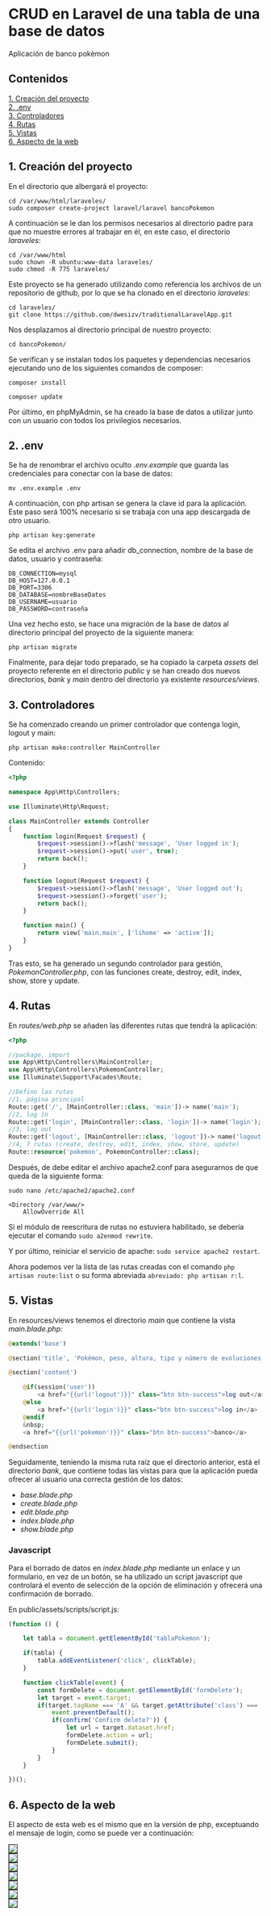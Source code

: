 # CRUD en Laravel de una tabla de una base de datos
Aplicación de banco pokèmon

## Contenidos

[1. Creación del proyecto](#1-creación-del-proyecto)  
[2. .env](#2-env)  
[3. Controladores](#3-controladores)  
[4. Rutas](#4-rutas)  
[5. Vistas](#5-vistas)  
[6. Aspecto de la web](#6-aspecto-de-la-web)  

## 1. Creación del proyecto

En el directorio que albergará el proyecto:

    cd /var/www/html/laraveles/
    sudo composer create-project laravel/laravel bancoPokemon

A continuación se le dan los permisos necesarios al directorio padre para que no muestre errores al trabajar en él, en este caso, el directorio *laraveles*:

    cd /var/www/html
    sudo chown -R ubuntu:www-data laraveles/
    sudo chmod -R 775 laraveles/

Este proyecto se ha generado utilizando como referencia los archivos de un repositorio de github, por lo que se ha clonado en el directorio *laraveles*:

    cd laraveles/
    git clone https://github.com/dwesizv/traditionalLaravelApp.git

Nos desplazamos al directorio principal de nuestro proyecto:

    cd bancoPokemon/

Se verifican y se instalan todos los paquetes y dependencias necesarios ejecutando uno de los siguientes comandos de composer:

    composer install

    composer update

Por último, en phpMyAdmin, se ha creado la base de datos a utilizar junto con un usuario con todos los privilegios necesarios.

## 2. .env

Se ha de renombrar el archivo oculto *.env.example* que guarda las credenciales para conectar con la base de datos:

    mv .env.example .env

A continuación, con php artisan se genera la clave id para la aplicación. Este paso será 100% necesario si se trabaja con una app descargada de otro usuario.

    php artisan key:generate

Se edita el archivo .env para añadir db_connection, nombre de la base de datos, usuario y contraseña:

	DB_CONNECTION=mysql
    DB_HOST=127.0.0.1
    DB_PORT=3306
    DB_DATABASE=nombreBaseDatos
    DB_USERNAME=usuario
    DB_PASSWORD=contraseña

Una vez hecho esto, se hace una migración de la base de datos al directorio principal del proyecto de la siguiente manera:

    php artisan migrate

Finalmente, para dejar todo preparado, se ha copiado la carpeta *assets* del proyecto referente en el directorio *public* y se han creado dos nuevos directorios, *bank* y *main* dentro del directorio ya existente *resources/views*.

## 3. Controladores

Se ha comenzado creando un primer controlador que contenga login, logout y main:

    php artisan make:controller MainController

Contenido:

```php
<?php

namespace App\Http\Controllers;

use Illuminate\Http\Request;

class MainController extends Controller
{
    function login(Request $request) {
        $request->session()->flash('message', 'User logged in');
        $request->session()->put('user', true);
        return back();
    }

    function logout(Request $request) {
        $request->session()->flash('message', 'User logged out');
        $request->session()->forget('user');
        return back();
    }

    function main() {
        return view('main.main', ['lihome' => 'active']);
    }
}
```

Tras esto, se ha generado un segundo controlador para gestión, *PokemonController.php*, con las funciones create, destroy, edit, index, show, store y update.

## 4. Rutas

En *routes/web.php* se añaden las diferentes rutas que tendrá la aplicación:

```php
<?php

//package, import
use App\Http\Controllers\MainController;
use App\Http\Controllers\PokemonController;
use Illuminate\Support\Facades\Route;

//Defino las rutas
//1, página principal
Route::get('/', [MainController::class, 'main'])-> name('main');
//2, log in
Route::get('login', [MainController::class, 'login'])-> name('login');
//3, log out
Route::get('logout', [MainController::class, 'logout'])-> name('logout');
//4, 7 rutas (create, destroy, edit, index, show, store, update)
Route::resource('pokemon', PokemonController::class);
```

Después, de debe editar el archivo apache2.conf para asegurarnos de que queda de la siguiente forma:

    sudo nano /etc/apache2/apache2.conf

    <Directory /var/www/>
        AllowOverride All

Si el módulo de reescritura de rutas no estuviera habilitado, se debería ejecutar el comando `sudo a2enmod rewrite`.

Y por último, reiniciar el servicio de apache: `sudo service apache2 restart`.

Ahora podemos ver la lista de las rutas creadas con el comando `php artisan route:list` o su forma abreviada `abreviado: php artisan r:l`.

## 5. Vistas

En resources/views tenemos el directorio *main* que contiene la vista *main.blade.php*:

```php
@extends('base')

@section('title', 'Pokèmon, peso, altura, tipo y número de evoluciones')

@section('content')

    @if(session('user'))
        <a href="{{url('logout')}}" class="btn btn-success">log out</a>
    @else
        <a href="{{url('login')}}" class="btn btn-success">log in</a>
    @endif
    &nbsp;
    <a href="{{url('pokemon')}}" class="btn btn-success">banco</a>

@endsection
```

Seguidamente, teniendo la misma ruta raíz que el directorio anterior, está el directorio *bank*, que contiene todas las vistas para que la aplicación pueda ofrecer al usuario una correcta gestión de los datos:

- *base.blade.php*
- *create.blade.php*
- *edit.blade.php*
- *index.blade.php*
- *show.blade.php*

### Javascript

Para el borrado de datos en *index.blade.php* mediante un enlace y un formulario, en vez de un botón, se ha utilizado un script javascript que controlará el evento de selección de la opción de eliminación y ofrecerá una confirmación de borrado.

En public/assets/scripts/script.js:

```javascript
(function () {

    let tabla = document.getElementById('tablaPokemon');

    if(tabla) {
        tabla.addEventListener('click', clickTable);
    }

    function clickTable(event) {
        const formDelete = document.getElementById('formDelete');
        let target = event.target;
        if(target.tagName === 'A' && target.getAttribute('class') === 'borrar') {
            event.preventDefault();
            if(confirm('Confirm delete?')) {
                let url = target.dataset.href;
                formDelete.action = url;
                formDelete.submit();
            }
        }
    }

})();
```

## 6. Aspecto de la web

El aspecto de esta web es el mismo que en la versión de php, exceptuando el mensaje de login, como se puede ver a continuación:

<img src="./imgs/1.png" border="1px solid black"/>

<br>

<img src="./imgs/2.png" border="1px solid black"/>

<br>

<img src="./imgs/3.png" border="1px solid black"/>

<br>

<img src="./imgs/4.png" border="1px solid black"/>

<br>

<img src="./imgs/5.png" border="1px solid black"/>

<br>

<img src="./imgs/6.png" border="1px solid black"/>

<br>

<img src="./imgs/7.png" border="1px solid black"/>